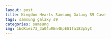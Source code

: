 ```yaml
---
layout: post
title: Kingdom Hearts Samsung Galaxy S9 Case
tags: samsung galaxy s9
categories: samsung
img: 1bdKiei73_3a04uREn4EpEG1fa183p5yC
---
```

